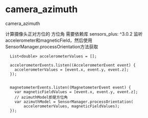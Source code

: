 # camera_azimuth

camera_azimuth

计算摄像头正对方位的 方位角
需要依赖库  sensors_plus: ^3.0.2
监听 accelerometer和magneticField，然后使用SensorManager.processOrientation方法获取


      List<double> accelerometerValues = [];

      accelerometerEvents.listen((AccelerometerEvent event) {
        accelerometerValues = [event.x, event.y, event.z];
      });

      
      magnetometerEvents.listen((MagnetometerEvent event) {
        var magneticFieldValues = [event.x, event.y, event.z];
        // azimuthModel即是方位角
        var azimuthModel = SensorManager.processOrientation(
            accelerometerValues, magneticFieldValues);
      });